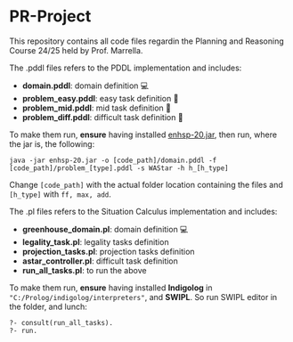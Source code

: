 # PR-Project

This repository contains all code files regardin the Planning and Reasoning Course 24/25 held by Prof. Marrella.

The .pddl files refers to the PDDL implementation and includes:
- **domain.pddl**: domain definition 💻
- **problem_easy.pddl**: easy task definition 🥉
- **problem_mid.pddl**: mid task definition 🥈
- **problem_diff.pddl**: difficult task definition 🥇

To make them run, **ensure** having installed [enhsp-20.jar](https://drive.google.com/file/d/1GfVLQNEgeeNnNeI6HkrCtAUrrSzdSW8g/view?usp=sharing), then run, where the jar is, the following:

```
java -jar enhsp-20.jar -o [code_path]/domain.pddl -f [code_path]/problem_[type].pddl -s WAStar -h h_[h_type]
```
Change ```[code_path]``` with the actual folder location containing the files and ```[h_type]``` with ```ff, max, add```.


The .pl files refers to the Situation Calculus implementation and includes:
- **greenhouse_domain.pl**: domain definition 💻
- **legality_task.pl**: legality tasks definition 
- **projection_tasks.pl**: projection tasks definition 
- **astar_controller.pl**: difficult task definition
- **run_all_tasks.pl**: to run the above

To make them run, **ensure** having installed **Indigolog** in ```"C:/Prolog/indigolog/interpreters"```, and **SWIPL**. So run SWIPL editor in the folder, and lunch:

```
?- consult(run_all_tasks).
?- run.
```
